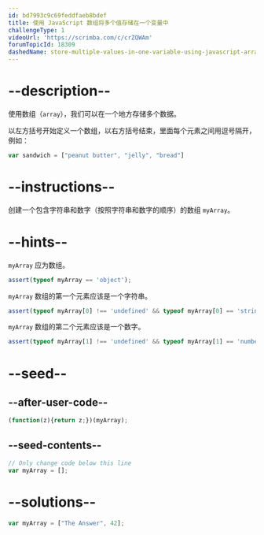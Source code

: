 ```yaml
---
id: bd7993c9c69feddfaeb8bdef
title: 使用 JavaScript 数组将多个值存储在一个变量中
challengeType: 1
videoUrl: 'https://scrimba.com/c/crZQWAm'
forumTopicId: 18309
dashedName: store-multiple-values-in-one-variable-using-javascript-arrays
---
```


# --description--

使用数组（`array`），我们可以在一个地方存储多个数据。

以左方括号开始定义一个数组，以右方括号结束，里面每个元素之间用逗号隔开，例如：

```js
var sandwich = ["peanut butter", "jelly", "bread"]
```

# --instructions--

创建一个包含字符串和数字（按照字符串和数字的顺序）的数组 `myArray`。

# --hints--

`myArray` 应为数组。

```js
assert(typeof myArray == 'object');
```

`myArray` 数组的第一个元素应该是一个字符串。

```js
assert(typeof myArray[0] !== 'undefined' && typeof myArray[0] == 'string');
```

`myArray` 数组的第二个元素应该是一个数字。

```js
assert(typeof myArray[1] !== 'undefined' && typeof myArray[1] == 'number');
```

# --seed--

## --after-user-code--

```js
(function(z){return z;})(myArray);
```

## --seed-contents--

```js
// Only change code below this line
var myArray = [];
```

# --solutions--

```js
var myArray = ["The Answer", 42];
```
